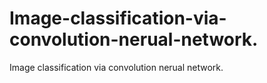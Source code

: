 # Image-classification-via-convolution-nerual-network.
Image classification via convolution nerual network.
